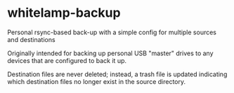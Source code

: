 # whitelamp-backup

Personal rsync-based back-up with a simple config for multiple sources and destinations

Originally intended for backing up personal USB "master" drives to any devices that are configured to back it up.

Destination files are never deleted; instead, a trash file is updated indicating which destination files no longer exist in the source directory.


